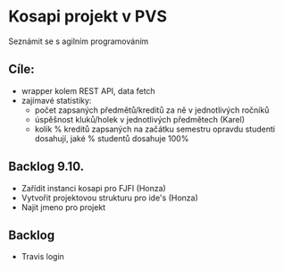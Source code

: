 # Kosapi projekt v PVS


Seznámit se s agilním programováním

## Cíle:

- wrapper kolem REST API, data fetch
- zajímavé statistiky:
  - počet zapsaných předmětů/kreditů za ně v jednotlivých ročníků
  - úspěšnost kluků/holek v jednotlivých předmětech (Karel)
  - kolik % kreditů zapsaných na začátku semestru opravdu studenti dosahují, jaké % studentů dosahuje 100%

## Backlog  9.10.

- Zařídit instanci kosapi pro FJFI (Honza)
- Vytvořit projektovou strukturu pro ide's (Honza)
- Najit jmeno pro projekt

## Backlog

- Travis login 

